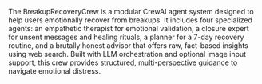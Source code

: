 The BreakupRecoveryCrew is a modular CrewAI agent system designed to help users emotionally recover from breakups. It includes four specialized agents: an empathetic therapist for emotional validation, a closure expert for unsent messages and healing rituals, a planner for a 7-day recovery routine, and a brutally honest advisor that offers raw, fact-based insights using web search. Built with LLM orchestration and optional image input support, this crew provides structured, multi-perspective guidance to navigate emotional distress.